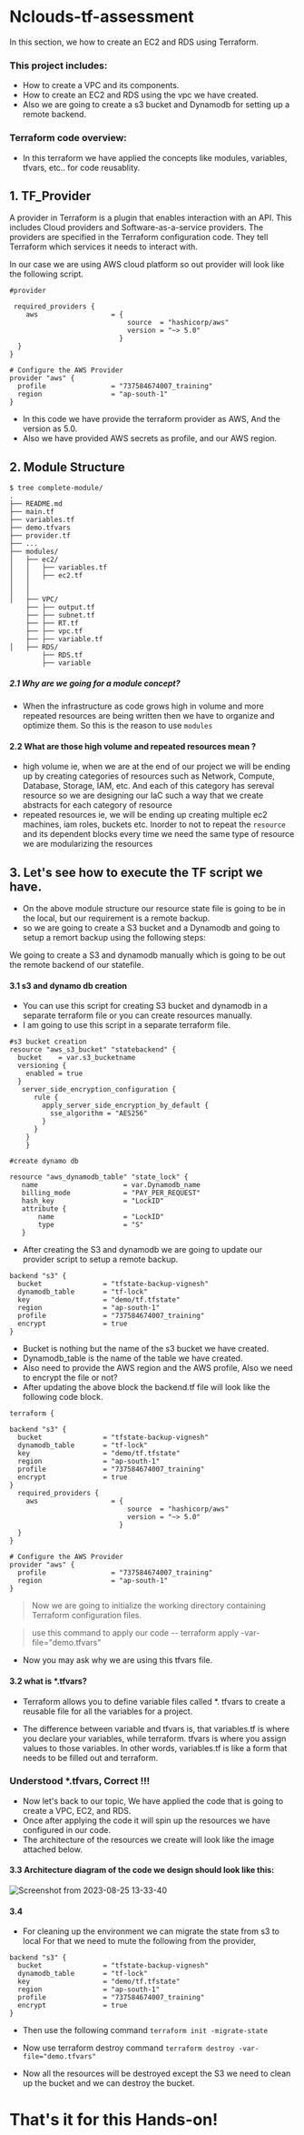 # Nclouds-tf-assessment
In this section, we  how to create an EC2 and RDS using Terraform.
 
### This project includes:
* How to create a VPC and its components.
* How to create an EC2 and RDS using the vpc we have created.
* Also we are going to create a s3 bucket and Dynamodb for setting up a remote backend.

### Terraform code overview:
* In this terraform we have applied the concepts like modules, variables, tfvars, etc..  for code reusablity.

## 1. TF_Provider
A provider in Terraform is a plugin that enables interaction with an API. This includes Cloud providers and Software-as-a-service providers. The providers are specified in the Terraform configuration code. They tell Terraform which services it needs to interact with.

In our case we are using AWS cloud platform so out provider will look like the following script.

```
#provider

 required_providers {
    aws                  = {
                             source  = "hashicorp/aws"
                             version = "~> 5.0"
                           }
  }
}

# Configure the AWS Provider
provider "aws" {
  profile                = "737584674007_training" 
  region                 = "ap-south-1"
}
```
* In this code we have provide the terraform provider as AWS,
And the version as 5.0.
* Also we have provided AWS secrets as profile, and our AWS region.

## 2. Module Structure


```
$ tree complete-module/
.
├── README.md
├── main.tf
├── variables.tf
├── demo.tfvars
├── provider.tf
├── ...
├── modules/
│   ├── ec2/
│   │   ├── variables.tf
│   │   ├── ec2.tf
│   │   
│   │   
│   ├── VPC/
    ├── ├── output.tf
    ├── ├── subnet.tf
    ├── ├── RT.tf
    ├── ├── vpc.tf
    ├── ├── variable.tf 
│   ├── RDS/
        ├── RDS.tf
        ├── variable
```
##### 2.1 Why are we going for a module concept?
- When the infrastructure as code grows high in volume and more repeated resources are being written then we have to organize and optimize them. So this is the reason to use `modules`

#### 2.2 What are those high volume and repeated resources mean ?
- high volume ie, when we are at the end of our project we will be ending up by creating categories of resources such as Network, Compute, Database, Storage, IAM, etc. And each of this category has sereval resource so we are designing our IaC such a way that we create abstracts for each category of resource
- repeated resources ie, we will be ending up creating multiple ec2 machines, iam roles, buckets etc. Inorder to not to repeat the `resource` and its dependent blocks every time we need the same type of resource we are modularizing the resources

## 3. Let's see how to execute the TF script we have.

* On the above module structure our resource state file is going to be in the local, but our requirement is a remote backup. 
* so we are going to create a S3 bucket and a Dynamodb and going to setup a remort backup using the following steps:

We going to create a S3 and dynamodb manually which is going to be out the remote backend of our statefile.

#### 3.1 s3 and dynamo db creation
* You can use this script for creating S3 bucket and dynamodb in a separate terraform file or you can create resources manually.
* I am going to use this script in a separate terraform file.
  
```
#s3 bucket creation
resource "aws_s3_bucket" "statebackend" {
  bucket    = var.s3_bucketname
  versioning {
    enabled = true
  }
   server_side_encryption_configuration {
      rule {
        apply_server_side_encryption_by_default {
          sse_algorithm = "AES256"
        }
      }
    }
    }

#create dynamo db

resource "aws_dynamodb_table" "state_lock" {
   name                     = var.Dynamodb_name        
   billing_mode             = "PAY_PER_REQUEST"  
   hash_key                 = "LockID"
   attribute {
       name                 = "LockID"
       type                 = "S"
   }

```

* After creating the S3 and dynamodb we are going to update our provider script to setup a remote backup.

```
backend "s3" {
  bucket               = "tfstate-backup-vignesh"
  dynamodb_table       = "tf-lock"
  key                  = "demo/tf.tfstate"
  region               = "ap-south-1"
  profile              = "737584674007_training" 
  encrypt              = true
}
```

* Bucket is nothing but the name of the s3 bucket we have created.
* Dynamodb_table is the name of the table we have created.
* Also need to provide the AWS region and the AWS profile, Also we need to encrypt the file or not?
* After updating the above block the backend.tf file will look like the following code block.

```
terraform {
  
backend "s3" {
  bucket               = "tfstate-backup-vignesh"
  dynamodb_table       = "tf-lock"
  key                  = "demo/tf.tfstate"
  region               = "ap-south-1"
  profile              = "737584674007_training" 
  encrypt              = true
}
  required_providers {
    aws                  = {
                             source  = "hashicorp/aws"
                             version = "~> 5.0"
                           }
  }
}

# Configure the AWS Provider
provider "aws" {
  profile                = "737584674007_training" 
  region                 = "ap-south-1"
}
```

> Now we are going to initialize the working directory containing Terraform configuration files.

 > use this command to apply our code -- terraform apply -var-file="demo.tfvars"

 * Now you may ask why we are using this  tfvars file.

#### 3.2 what is *.tfvars?

* Terraform allows you to define variable files called *. tfvars to create a reusable file for all the variables for a project.

* The difference between variable and tfvars is, that variables.tf is where you declare your variables, while terraform. tfvars is where you assign values to those variables. In other words, variables.tf is like a form that needs to be filled out and terraform.

###  Understood *.tfvars, Correct !!!

* Now let's back to our topic, We have applied the code that is going to create a VPC, EC2, and RDS.
* Once after applying the code it will spin up the resources we have configured in our code.
* The architecture of the resources we create will look like the image attached below. 

#### 3.3 Architecture diagram of the code we design should look like this:
 
![Screenshot from 2023-08-25 13-33-40](https://github.com/Vignesh2k21/Nclouds-tf-assesment/assets/87553373/55b39363-bdfb-4d49-808d-9b272e50116f)


#### 3.4

* For cleaning up the environment we can migrate the state from s3 to local For that we need to mute the following from the provider,


```
backend "s3" {
  bucket               = "tfstate-backup-vignesh"
  dynamodb_table       = "tf-lock"
  key                  = "demo/tf.tfstate"
  region               = "ap-south-1"
  profile              = "737584674007_training" 
  encrypt              = true
}
```

* Then use the following command
```terraform init -migrate-state```

* Now use terraform destroy command 
```terraform destroy -var-file="demo.tfvars" ```

* Now all the resources will be destroyed except the S3 we need to clean up the bucket and we can destroy the bucket.

# That's it for this Hands-on! 
